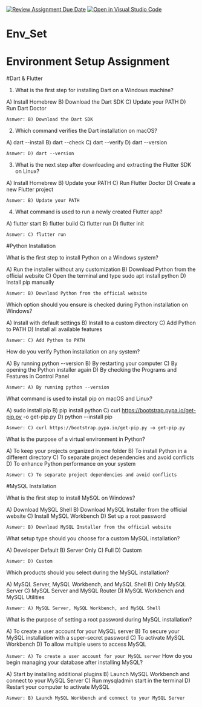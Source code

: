 [![Review Assignment Due Date](https://classroom.github.com/assets/deadline-readme-button-22041afd0340ce965d47ae6ef1cefeee28c7c493a6346c4f15d667ab976d596c.svg)](https://classroom.github.com/a/vnsr1XuU)
[![Open in Visual Studio Code](https://classroom.github.com/assets/open-in-vscode-2e0aaae1b6195c2367325f4f02e2d04e9abb55f0b24a779b69b11b9e10269abc.svg)](https://classroom.github.com/online_ide?assignment_repo_id=15708800&assignment_repo_type=AssignmentRepo)
# Env_Set

# Environment Setup Assignment

#Dart & Flutter

1. What is the first step for installing Dart on a Windows machine?

A) Install Homebrew
B) Download the Dart SDK
C) Update your PATH
D) Run Dart Doctor

`Asnwer: B) Download the Dart SDK`

2. Which command verifies the Dart installation on macOS?

A) dart --install
B) dart --check
C) dart --verify
D) dart --version

`Asnwer: D) dart --version`

3. What is the next step after downloading and extracting the Flutter SDK on Linux?

A) Install Homebrew
B) Update your PATH
C) Run Flutter Doctor
D) Create a new Flutter project

`Asnwer: B) Update your PATH`

4. What command is used to run a newly created Flutter app?

A) flutter start
B) flutter build
C) flutter run
D) flutter init

`Asnwer: C) flutter run`

#Python Installation

What is the first step to install Python on a Windows system?

A) Run the installer without any customization
B) Download Python from the official website
C) Open the terminal and type sudo apt install python
D) Install pip manually

`Asnwer: B) Download Python from the official website`

Which option should you ensure is checked during Python installation on Windows?

A) Install with default settings
B) Install to a custom directory
C) Add Python to PATH
D) Install all available features

`Asnwer: C) Add Python to PATH`

How do you verify Python installation on any system?

A) By running python --version
B) By restarting your computer
C) By opening the Python installer again
D) By checking the Programs and Features in Control Panel

`Asnwer: A) By running python --version`

What command is used to install pip on macOS and Linux?

A) sudo install pip
B) pip install python
C) curl https://bootstrap.pypa.io/get-pip.py -o get-pip.py
D) python --install pip

`Asnwer: C) curl https://bootstrap.pypa.io/get-pip.py -o get-pip.py`

What is the purpose of a virtual environment in Python?

A) To keep your projects organized in one folder
B) To install Python in a different directory
C) To separate project dependencies and avoid conflicts
D) To enhance Python performance on your system

`Asnwer: C) To separate project dependencies and avoid conflicts`

#MySQL Installation

What is the first step to install MySQL on Windows?

A) Download MySQL Shell
B) Download MySQL Installer from the official website
C) Install MySQL Workbench
D) Set up a root password

`Asnwer: B) Download MySQL Installer from the official website`

What setup type should you choose for a custom MySQL installation?

A) Developer Default
B) Server Only
C) Full
D) Custom

`Asnwer: D) Custom`

Which products should you select during the MySQL installation?

A) MySQL Server, MySQL Workbench, and MySQL Shell
B) Only MySQL Server
C) MySQL Server and MySQL Router
D) MySQL Workbench and MySQL Utilities

`Asnwer: A) MySQL Server, MySQL Workbench, and MySQL Shell`

What is the purpose of setting a root password during MySQL installation?

A) To create a user account for your MySQL server
B) To secure your MySQL installation with a super-secret password
C) To activate MySQL Workbench
D) To allow multiple users to access MySQL

`Asnwer: A) To create a user account for your MySQL server`
How do you begin managing your database after installing MySQL?

A) Start by installing additional plugins
B) Launch MySQL Workbench and connect to your MySQL Server
C) Run mysqladmin start in the terminal
D) Restart your computer to activate MySQL

`Asnwer: B) Launch MySQL Workbench and connect to your MySQL Server`
